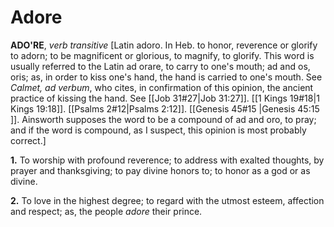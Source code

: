 # Adore

**ADO'RE**, _verb transitive_ \[Latin adoro. In Heb. to honor, reverence or glorify to adorn; to be magnificent or glorious, to magnify, to glorify. This word is usually referred to the Latin ad orare, to carry to one's mouth; ad and os, oris; as, in order to kiss one's hand, the hand is carried to one's mouth. See _Calmet, ad verbum_, who cites, in confirmation of this opinion, the ancient practice of kissing the hand. See [[Job 31#27|Job 31:27]]. [[1 Kings 19#18|1 Kings 19:18]]. [[Psalms 2#12|Psalms 2:12]]. [[Genesis 45#15 |Genesis 45:15 ]]. Ainsworth supposes the word to be a compound of ad and oro, to pray; and if the word is compound, as I suspect, this opinion is most probably correct.\]

**1.** To worship with profound reverence; to address with exalted thoughts, by prayer and thanksgiving; to pay divine honors to; to honor as a god or as divine.

**2.** To love in the highest degree; to regard with the utmost esteem, affection and respect; as, the people _adore_ their prince.